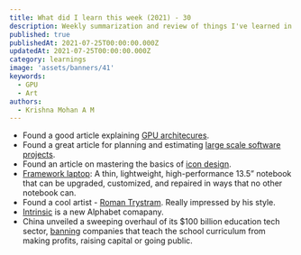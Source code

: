 ```yaml
---
title: What did I learn this week (2021) - 30
description: Weekly summarization and review of things I've learned in the fourth week of July 2021 
published: true
publishedAt: 2021-07-25T00:00:00.000Z
updatedAt: 2021-07-25T00:00:00.000Z
category: learnings
image: 'assets/banners/41'
keywords:  
  - GPU
  - Art
authors:
  - Krishna Mohan A M
---
```


* Found a good article explaining [GPU architecures](https://rastergrid.com/blog/gpu-tech/2021/07/gpu-architecture-types-explained/).
* Found a great article for planning and estimating [large scale software projects](https://tomrussell.co.uk/writing/2021/07/19/estimating-large-scale-software-projects.html).
* Found an article on mastering the basics of [icon design](https://blog.thenounproject.com/mastering-the-basics-of-icon-design-with-adrien-coquet-9c3802093e30).
* [Framework laptop](https://frame.work/): A thin, lightweight, high-performance 13.5” notebook that can be upgraded, customized, and repaired in ways that no other notebook can.
* Found a cool artist - [Roman Trystram](https://romaintrystram.myportfolio.com/). Really impressed by his style.
* [Intrinsic](https://x.company/projects/intrinsic/) is a new Alphabet comapany.
* China unveiled a sweeping overhaul of its $100 billion education tech sector, [banning](https://www.bloombergquint.com/markets/china-bans-school-curriculum-tutoring-firms-from-going-public) companies that teach the school curriculum from making profits, raising capital or going public.
